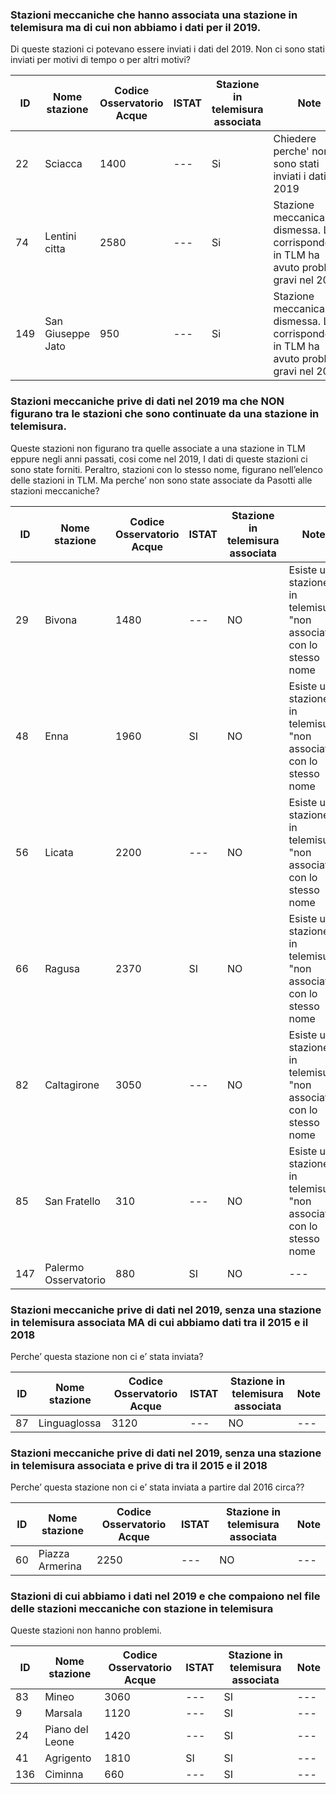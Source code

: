 ### Stazioni meccaniche che hanno associata una stazione in telemisura ma di cui non abbiamo i dati per il 2019. 

Di queste stazioni ci potevano essere inviati i dati del 2019. Non ci sono stati inviati per motivi di tempo o per altri motivi?

| ID | Nome stazione | Codice Osservatorio Acque | ISTAT | Stazione in telemisura associata | Note |
| --- | --- | --- | --- | --- | --- |
| 22 | Sciacca | 1400 | --- |Si | Chiedere perche' non sono stati inviati i dati nel 2019 |
| 74 | Lentini citta | 2580 | --- |Si | Stazione meccanica dismessa. La corrispondente in TLM ha avuto problemi gravi nel 2019 |
| 149 | San Giuseppe Jato | 950 | --- | Si | Stazione meccanica dismessa. La corrispondente in TLM ha avuto problemi gravi nel 2019 |

### Stazioni meccaniche prive di dati nel 2019 ma che NON figurano tra le stazioni che sono continuate da una stazione in telemisura.

Queste stazioni non figurano tra quelle associate a una stazione in TLM eppure negli anni passati, cosi come nel 2019, I dati di queste stazioni ci sono state forniti. Peraltro, stazioni con lo stesso nome, figurano nell’elenco delle stazioni in TLM. Ma perche’ non sono state associate da Pasotti alle stazioni meccaniche?

| ID | Nome stazione | Codice Osservatorio Acque | ISTAT | Stazione in telemisura associata | Note |
| --- | --- | --- | --- | --- | --- |
| 29 | Bivona | 1480 | --- | NO | Esiste una stazione in telemisura "non associata" con lo stesso nome |
| 48 | Enna | 1960 | SI | NO | Esiste una stazione in telemisura "non associata" con lo stesso nome |
| 56 | Licata | 2200 | ---  | NO | Esiste una stazione in telemisura "non associata" con lo stesso nome |
| 66 | Ragusa | 2370 | SI | NO | Esiste una stazione in telemisura "non associata" con lo stesso nome |
| 82 | Caltagirone | 3050 | --- | NO | Esiste una stazione in telemisura "non associata" con lo stesso nome |
| 85 | San Fratello | 310 | --- | NO | Esiste una stazione in telemisura "non associata" con lo stesso nome |
| 147 | Palermo Osservatorio | 880 | SI | NO | --- |

### Stazioni meccaniche prive di dati nel 2019, senza una stazione in telemisura associata MA di cui abbiamo dati tra il 2015 e il 2018

Perche’ questa stazione non ci e’ stata inviata?

| ID | Nome stazione | Codice Osservatorio Acque | ISTAT | Stazione in telemisura associata | Note |
| --- | --- | --- | --- | --- | --- |
| 87 | Linguaglossa | 3120 | --- | NO | --- | 

### Stazioni meccaniche prive di dati nel 2019, senza una stazione in telemisura associata e prive di tra il 2015 e il 2018

Perche’ questa stazione non ci e’ stata inviata a partire dal 2016 circa??

| ID | Nome stazione | Codice Osservatorio Acque | ISTAT | Stazione in telemisura associata | Note |
| --- | --- | --- | --- | --- | --- |
| 60 | Piazza Armerina | 2250 | --- | NO | --- |


### Stazioni di cui abbiamo i dati nel 2019 e che compaiono nel file delle stazioni meccaniche con stazione in telemisura

Queste stazioni non hanno problemi.

| ID | Nome stazione | Codice Osservatorio Acque | ISTAT | Stazione in telemisura associata | Note |
| --- | --- | --- | --- | --- | --- |
| 83 | Mineo | 3060 | --- | SI | --- |
| 9 | Marsala | 1120 | --- | SI | --- |
| 24 | Piano del Leone | 1420 | --- | SI | --- |
| 41 | Agrigento | 1810 | SI | SI | --- |
| 136 | Ciminna | 660 | --- | SI | --- |

